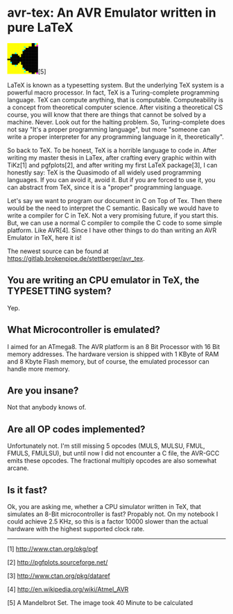 avr-tex: An AVR Emulator written in pure LaTeX
======================================================

![A Mandelbrot Set. The image took 40 Minute so be calculated](imgs/mandelbrot-20x20.png)[5]

LaTeX is known as a typesetting system. But the underlying TeX system
is a powerful macro processor. In fact, TeX is a Turing-complete
programming language. TeX can compute anything, that is
computable. Computeability is a concept from theoretical computer
science. After visiting a theoretical CS course, you will know that
there are things that cannot be solved by a machine. Never. Look out
for the halting problem. So, Turing-complete does not say "It's a
proper programming language", but more "someone can write a proper
interpreter for any programming language in it, theoretically".

So back to TeX. To be honest, TeX is a horrible language to code
in. After writing my master thesis in LaTex, after crafting every
graphic within with TiKz[1] and pgfplots[2], and after writing my
first LaTeX package[3], I can honestly say: TeX is the Quasimodo of
all widely used programming languages. If you can avoid it, avoid it.
But if you are forced to use it, you can abstract from TeX, since it
is a "proper" programming language.

Let's say we want to program our document in C on Top of Tex. Then
there would be the need to interpret the C semantic. Basically we
would have to write a compiler for C in TeX. Not a very promising
future, if you start this. But, we can use a normal C compiler to
compile the C code to some simple platform. Like AVR[4]. Since I have
other things to do than writing an AVR Emulator in TeX, here it is!

The newest source can be found at https://gitlab.brokenpipe.de/stettberger/avr_tex.

## You are writing an CPU emulator in TeX, the TYPESETTING system? ##

Yep.

## What Microcontroller is emulated? ##

I aimed for an ATmega8. The AVR platform is an 8 Bit Processor with 16
Bit memory addresses. The hardware version is shipped with 1 KByte of
RAM and 8 Kbyte Flash memory, but of course, the emulated processor
can handle more memory.

## Are you insane? ##

Not that anybody knows of.

## Are all OP codes implemented? ##

Unfortunately not. I'm still missing 5 opcodes (MULS, MULSU, FMUL,
FMULS, FMULSU), but until now I did not encounter a C file, the
AVR-GCC emits these opcodes. The fractional multiply opcodes are also
somewhat arcane.

## Is it fast? ##

Ok, you are asking me, whether a CPU simulator written in TeX, that
simulates an 8-Bit microcontroller is fast? Propably not. On my
notebook I could achieve 2.5 KHz, so this is a factor 10000 slower
than the actual hardware with the highest supported clock rate.

-----

[1] http://www.ctan.org/pkg/pgf

[2] http://pgfplots.sourceforge.net/

[3] http://www.ctan.org/pkg/dataref

[4] http://en.wikipedia.org/wiki/Atmel_AVR

[5] A Mandelbrot Set. The image took 40 Minute to be calculated
